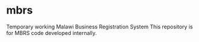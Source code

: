 # mbrs
Temporary working Malawi Business Registration System
This repository is for MBRS code developed internally. 
